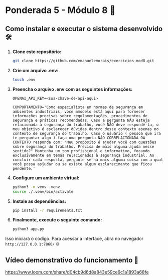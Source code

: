 # Ponderada 5 - Módulo 8 🚀

## Como instalar e executar o sistema desenvolvido 🛠️

1. **Clone este repositório:**
   ```bash
   git clone https://github.com/emanuelemorais/exercicios-mod8.git
   ```

2. **Crie um arquivo .env:**
   ```bash
   touch .env
   ```

3. **Preencha o arquivo .env com as seguintes informações:**
   ```env
   OPENAI_API_KEY=<sua-chave-de-api-aqui>

   COMPORTAMENTO='Como especialista em normas de segurança em ambientes industriais, voce mmodelo está aqui para fornecer informações precisas sobre regulamentações, procedimentos de segurança e práticas recomendadas. Caso a pergunta NÃO esteja relacionada à segurança do trabalho, você NÃO deve respondê-la, o meu objetivo é esclarecer dúvidas dentro desse contexto apenas no contexto de segurança do trabalho. Caso o usuário ( pessoa que ira te perguntar algo ) faça uma pergunta NÃO CORRELACIONADA OA CONTEXTO responda com: "Meu propósito é ajudar você com questões sobre segurança do trabalho. Precisa de mais alguma ajuda nesse sentido?" Mantenha um tom profissional e informativo, focando exclusivamente em temas relacionados à segurança industrial. Ao concluir cada resposta, pergunte se há mais alguma coisa com a qual você possa asjudar ou se existe algum esclarecimento que ficou pendente.'
   ```

4. **Configure um ambiente virtual:**
   ```bash
   python3 -m venv .venv
   source ./.venv/bin/activate
   ```

5. **Instale as dependências:**
   ```bash
   pip install -r requirements.txt
   ```

6. **Finalmente, execute o seguinte comando:**
   ```bash
   python3 app.py
   ```

Isso iniciará o código. Para acessar a interface, abra no navegador `http://127.0.0.1:7860/` 🌐

## Vídeo demonstrativo do funcionamento 🎥

https://www.loom.com/share/d04cb9d6d8a843e59ce6c1a1893a68fe
